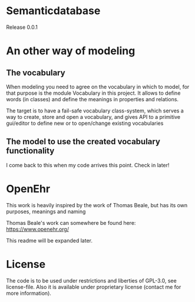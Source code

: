 # Semanticdatabase

Release 0.0.1

# An other way of modeling

## The vocabulary

When modeling you need to agree on the vocabulary in which to model, for that purpose is the module Vocabulary in this project.
It allows to define words (in classes) and define the meanings in properties and relations.

The target is to have a fail-safe vocabulary class-system, which serves a way to create, store and open a vocabulary, and gives API to a primitive gui/editor to define new  or to open/change existing vocabularies

## The model to use the created vocabulary functionality

I come back to this when my code arrives this point. Check in later!

# OpenEhr

This work is heavily inspired by the work of Thomas Beale, but has its own purposes, meanings and naming

Thomas Beale's work can somewhere be found here:
https://www.openehr.org/

This readme will be expanded later.

# License
The code is to be used under restrictions and liberties of GPL-3.0, see license-file.
Also it is available under proprietary license (contact me for more information).
